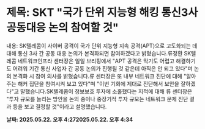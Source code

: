 # **제목: SKT "국가 단위 지능형 해킹 통신3사 공동대응 논의 참여할 것"**

  내용: SK텔레콤이 사이버 공격이 국가 단위 지능형 지속 공격(APT)으로 고도화되는 데 대해 통신 3사 간 공동 대응 논의가 본격화되면 참여하겠다고 밝혔습니다.류정환 SK텔레콤 네트워크인프라 센터장은 일일 브리핑에서 "APT 공격은 막기도 어렵고 해결하기도 어려워 기간 통신 사업자 간 공동 논의가 진행될 것 같은데 아직은 안 되고 있다"며 논의 본격화 시 참여 의사를 밝혔습니다.류 센터장은 또 내부 네트워크 진단에 대해 "알아주는 해커 집단을 참여시켜 보고 있다"며 "이번 기회에 제대로 진단해서 보안을 잘하겠다"고 말했습니다.SK텔레콤이 정보보호 투자에 소홀했다는 지적에 대해 류 센터장은 "투자 규모를 늘리는 방안을 논의 중이나 중장기적 투자 규모는 네트워크 문제 진단 결과 등을 보고 결정할 것"이라고 설명했습니다.

  **날짜: 2025.05.22. 오후 4:272025.05.22. 오후 4:34**